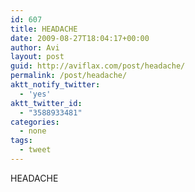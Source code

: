 ```yaml
---
id: 607
title: HEADACHE
date: 2009-08-27T18:04:17+00:00
author: Avi
layout: post
guid: http://aviflax.com/post/headache/
permalink: /post/headache/
aktt_notify_twitter:
  - 'yes'
aktt_twitter_id:
  - "3588933481"
categories:
  - none
tags:
  - tweet
---
```

HEADACHE